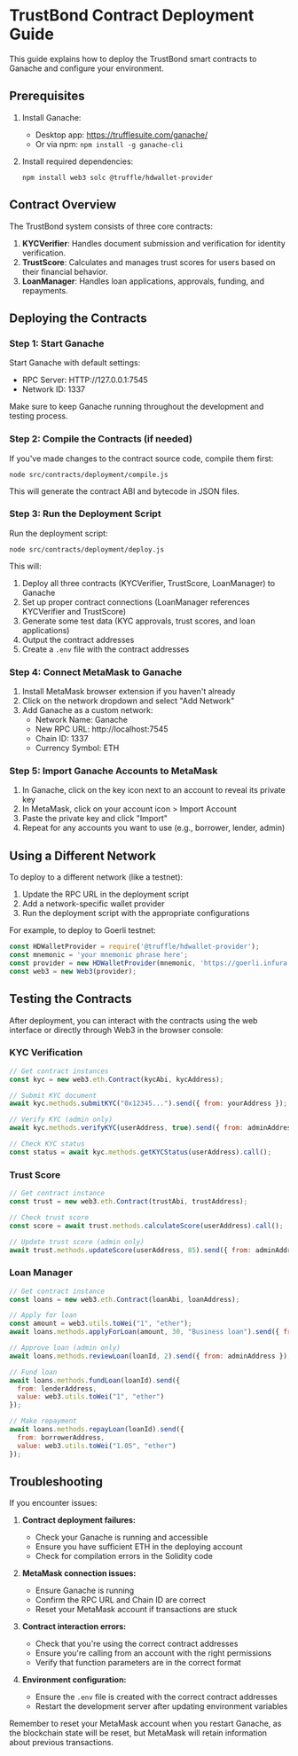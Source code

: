 
# TrustBond Contract Deployment Guide

This guide explains how to deploy the TrustBond smart contracts to Ganache and configure your environment.

## Prerequisites

1. Install Ganache:
   - Desktop app: https://trufflesuite.com/ganache/
   - Or via npm: `npm install -g ganache-cli`

2. Install required dependencies:
   ```
   npm install web3 solc @truffle/hdwallet-provider
   ```

## Contract Overview

The TrustBond system consists of three core contracts:

1. **KYCVerifier**: Handles document submission and verification for identity verification.
2. **TrustScore**: Calculates and manages trust scores for users based on their financial behavior.
3. **LoanManager**: Handles loan applications, approvals, funding, and repayments.

## Deploying the Contracts

### Step 1: Start Ganache

Start Ganache with default settings:
- RPC Server: HTTP://127.0.0.1:7545
- Network ID: 1337

Make sure to keep Ganache running throughout the development and testing process.

### Step 2: Compile the Contracts (if needed)

If you've made changes to the contract source code, compile them first:

```
node src/contracts/deployment/compile.js
```

This will generate the contract ABI and bytecode in JSON files.

### Step 3: Run the Deployment Script

Run the deployment script:

```
node src/contracts/deployment/deploy.js
```

This will:
1. Deploy all three contracts (KYCVerifier, TrustScore, LoanManager) to Ganache
2. Set up proper contract connections (LoanManager references KYCVerifier and TrustScore)
3. Generate some test data (KYC approvals, trust scores, and loan applications)
4. Output the contract addresses
5. Create a `.env` file with the contract addresses

### Step 4: Connect MetaMask to Ganache

1. Install MetaMask browser extension if you haven't already
2. Click on the network dropdown and select "Add Network"
3. Add Ganache as a custom network:
   - Network Name: Ganache
   - New RPC URL: http://localhost:7545
   - Chain ID: 1337
   - Currency Symbol: ETH

### Step 5: Import Ganache Accounts to MetaMask

1. In Ganache, click on the key icon next to an account to reveal its private key
2. In MetaMask, click on your account icon > Import Account
3. Paste the private key and click "Import"
4. Repeat for any accounts you want to use (e.g., borrower, lender, admin)

## Using a Different Network

To deploy to a different network (like a testnet):

1. Update the RPC URL in the deployment script
2. Add a network-specific wallet provider
3. Run the deployment script with the appropriate configurations

For example, to deploy to Goerli testnet:

```javascript
const HDWalletProvider = require('@truffle/hdwallet-provider');
const mnemonic = 'your mnemonic phrase here';
const provider = new HDWalletProvider(mnemonic, 'https://goerli.infura.io/v3/YOUR_INFURA_KEY');
const web3 = new Web3(provider);
```

## Testing the Contracts

After deployment, you can interact with the contracts using the web interface or directly through Web3 in the browser console:

### KYC Verification

```javascript
// Get contract instances
const kyc = new web3.eth.Contract(kycAbi, kycAddress);

// Submit KYC document
await kyc.methods.submitKYC("0x12345...").send({ from: yourAddress });

// Verify KYC (admin only)
await kyc.methods.verifyKYC(userAddress, true).send({ from: adminAddress });

// Check KYC status
const status = await kyc.methods.getKYCStatus(userAddress).call();
```

### Trust Score

```javascript
// Get contract instance
const trust = new web3.eth.Contract(trustAbi, trustAddress);

// Check trust score
const score = await trust.methods.calculateScore(userAddress).call();

// Update trust score (admin only)
await trust.methods.updateScore(userAddress, 85).send({ from: adminAddress });
```

### Loan Manager

```javascript
// Get contract instance
const loans = new web3.eth.Contract(loanAbi, loanAddress);

// Apply for loan
const amount = web3.utils.toWei("1", "ether");
await loans.methods.applyForLoan(amount, 30, "Business loan").send({ from: borrowerAddress });

// Approve loan (admin only)
await loans.methods.reviewLoan(loanId, 2).send({ from: adminAddress });

// Fund loan
await loans.methods.fundLoan(loanId).send({ 
  from: lenderAddress,
  value: web3.utils.toWei("1", "ether") 
});

// Make repayment
await loans.methods.repayLoan(loanId).send({ 
  from: borrowerAddress,
  value: web3.utils.toWei("1.05", "ether") 
});
```

## Troubleshooting

If you encounter issues:

1. **Contract deployment failures:**
   - Check your Ganache is running and accessible
   - Ensure you have sufficient ETH in the deploying account
   - Check for compilation errors in the Solidity code

2. **MetaMask connection issues:**
   - Ensure Ganache is running
   - Confirm the RPC URL and Chain ID are correct
   - Reset your MetaMask account if transactions are stuck

3. **Contract interaction errors:**
   - Check that you're using the correct contract addresses
   - Ensure you're calling from an account with the right permissions
   - Verify that function parameters are in the correct format

4. **Environment configuration:**
   - Ensure the `.env` file is created with the correct contract addresses
   - Restart the development server after updating environment variables

Remember to reset your MetaMask account when you restart Ganache, as the blockchain state will be reset, but MetaMask will retain information about previous transactions.
